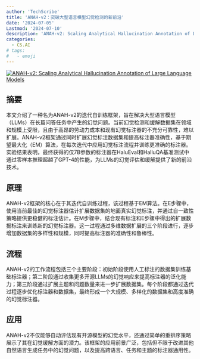 ```yaml
---
author: 'TechScribe'
title: 'ANAH-v2：突破大型语言模型幻觉检测的新前沿'
date: '2024-07-05'
Lastmod: '2024-07-10'
description: 'ANAH-v2: Scaling Analytical Hallucination Annotation of Large Language Models'
categories:
  - CS.AI
# tags:
#   - emoji
---
```


[![ANAH-v2: Scaling Analytical Hallucination Annotation of Large Language Models](https://arxiv-research-1301205113.cos.ap-guangzhou.myqcloud.com/images/2407.04693v1.pdf_0.jpg)](https://arxiv.org/abs/2407.04693v1)

## 摘要

本文介绍了一种名为ANAH-v2的迭代自训练框架，旨在解决大型语言模型（LLMs）在长篇问答任务中产生的幻觉问题。当前幻觉检测和缓解数据集在领域和规模上受限，且由于高昂的劳动力成本和现有幻觉标注器的不充分可靠性，难以扩展。ANAH-v2框架通过同时扩展幻觉标注数据集和提高标注器准确性，基于期望最大化（EM）算法，在每次迭代中应用幻觉标注流程并训练更准确的标注器。实验结果表明，最终获得的仅7B参数的标注器在HaluEval和HalluQA基准测试中通过零样本推理超越了GPT-4的性能，为LLMs的幻觉评估和缓解提供了新的前沿技术。<!--more-->

## 原理

ANAH-v2框架的核心在于其迭代自训练过程，该过程基于EM算法。在E步骤中，使用当前最佳的幻觉标注器估计扩展数据集的地面真实幻觉标注，并通过自一致性策略提供更稳健的标注估计。在M步骤中，结合现有标注和E步骤中得出的扩展数据标注来训练新的幻觉标注器。这一过程通过多维数据扩展的三个阶段进行，逐步增加数据集的多样性和规模，同时提高标注器的准确性和鲁棒性。

## 流程

ANAH-v2的工作流程包括三个主要阶段：初始阶段使用人工标注的数据集训练基础标注器；第二阶段通过收集更多开源LLMs的幻觉响应来提高标注器的泛化能力；第三阶段通过扩展主题和问题数量来进一步扩展数据集。每个阶段都通过迭代过程逐步优化标注器和数据集，最终形成一个大规模、多样化的数据集和高度准确的幻觉标注器。

## 应用

ANAH-v2不仅能够自动评估现有开源模型的幻觉水平，还通过简单的重排序策略展示了其在幻觉缓解方面的潜力。该框架的应用前景广泛，包括但不限于改进其他自然语言生成任务中的幻觉问题，以及提高跨语言、任务和主题的标注器通用性。